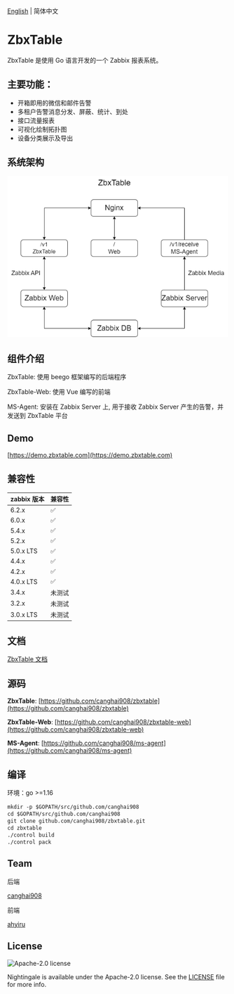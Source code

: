 [English](./README.md) | 简体中文

# ZbxTable

ZbxTable 是使用 Go 语言开发的一个 Zabbix 报表系统。

## 主要功能：

- 开箱即用的微信和邮件告警
- 多租户告警消息分发、屏蔽、统计、到处
- 接口流量报表
- 可视化绘制拓扑图
- 设备分类展示及导出

## 系统架构

![1](/zbxtable.png)

## 组件介绍

ZbxTable: 使用 beego 框架编写的后端程序

ZbxTable-Web: 使用 Vue 编写的前端

MS-Agent: 安装在 Zabbix Server 上, 用于接收 Zabbix Server 产生的告警，并发送到 ZbxTable 平台

## Demo

[https://demo.zbxtable.com](https://demo.zbxtable.com)

## 兼容性

| zabbix 版本 | 兼容性 |
| :---------- | :----- |
| 6.2.x       | ✅     |
| 6.0.x       | ✅     |
| 5.4.x       | ✅     |
| 5.2.x       | ✅     |
| 5.0.x LTS   | ✅     |
| 4.4.x       | ✅     |
| 4.2.x       | ✅     |
| 4.0.x LTS   | ✅     |
| 3.4.x       | 未测试 |
| 3.2.x       | 未测试 |
| 3.0.x LTS   | 未测试 |

## 文档

[ZbxTable 文档](https://zbxtable.com)

## 源码

**ZbxTable**: [https://github.com/canghai908/zbxtable](https://github.com/canghai908/zbxtable)

**ZbxTable-Web**: [https://github.com/canghai908/zbxtable-web](https://github.com/canghai908/zbxtable-web)

**MS-Agent**: [https://github.com/canghai908/ms-agent](https://github.com/canghai908/ms-agent)

## 编译

环境：go >=1.16

```
mkdir -p $GOPATH/src/github.com/canghai908
cd $GOPATH/src/github.com/canghai908
git clone github.com/canghai908/zbxtable.git
cd zbxtable
./control build
./control pack
```

## Team

后端

[canghai908](https://github.com/canghai908)

前端

[ahyiru](https://github.com/ahyiru)

## License

<img alt="Apache-2.0 license" src="https://s3-gz01.didistatic.com/n9e-pub/image/apache.jpeg" width="128">

Nightingale is available under the Apache-2.0 license. See the [LICENSE](LICENSE) file for more info.
